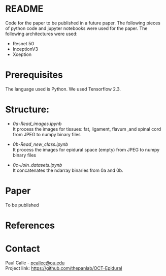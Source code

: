 # README

Code for the paper to be published in a future paper. The following pieces of python code and jupyter notebooks were used for the paper. The following architectures were used: 
* Resnet 50
* InceptionV3
* Xception

# Prerequisites

The language used is Python. We used Tensorflow 2.3.

# Structure:
* *0a-Read_images.ipynb* <br>
    It process the images for tissues: fat, ligament, flavum ,and spinal cord from JPEG to numpy binary files

* *0b-Read_new_class.ipynb* <br>
    It process the images for epidural space (empty) from JPEG to numpy binary files

* *0c-Join_datasets.ipynb* <br>
    It concatenates the ndarray binaries from 0a and 0b.


# Paper
To be published

# References

# Contact

Paul Calle - pcallec@ou.edu <br>
Project link: https://github.com/thepanlab/OCT-Epidural
